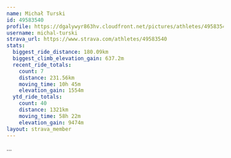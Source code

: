 ```yaml
---
name: Michał Turski
id: 49583540
profile: https://dgalywyr863hv.cloudfront.net/pictures/athletes/49583540/14729338/1/large.jpg
username: michal-turski
strava_url: https://www.strava.com/athletes/49583540
stats:
  biggest_ride_distance: 180.09km
  biggest_climb_elevation_gain: 637.2m
  recent_ride_totals:
    count: 7
    distance: 231.56km
    moving_time: 10h 45m
    elevation_gain: 1554m
  ytd_ride_totals:
    count: 40
    distance: 1321km
    moving_time: 58h 22m
    elevation_gain: 9474m
layout: strava_member
--- 
```

...
